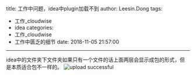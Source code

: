 title: 工作中问题，idea中plugin加载不到
author: Leesin.Dong
tags:
  - 工作_cloudwise
  - idea
categories:
  - 工作_cloudwise
  - 工作中匮乏的细节
date: 2018-11-05 21:57:00
---
idea中的文件夹下文件夹如果只有一个文件的话上面两层会显示成包的形式，但是本质适合包不一样的。
![upload successful](/images/my_blog_70.png) 